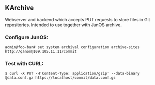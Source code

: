 KArchive
---------

Webserver and backend which accepts PUT requests to store files in Git
repositories. Intended to use together with JunOS archive.

### Configure JunOS:

```
admin@foo-bar# set system archival configuration archive-sites http://qanon@109.105.11.11/commit
```

### Test with CURL:

```
$ curl -X PUT -H'Content-Type: application/gzip' --data-binary @data.conf.gz https://localhost/commit/data.conf.gz
```
